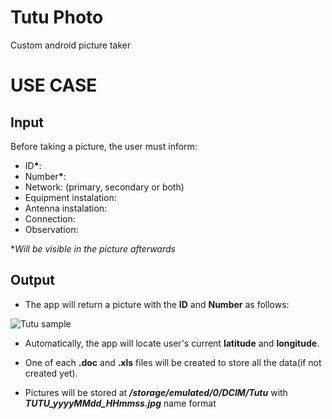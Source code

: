 # Tutu Photo
Custom android picture taker

# USE CASE

## Input

Before taking a picture, the user must inform:

* ID<strong>*</strong>: 
* Number<strong>*</strong>: 
* Network: (primary, secondary or both)
* Equipment instalation: 
* Antenna instalation: 
* Connection: 
* Observation: 

*_Will be visible in the picture afterwards_

## Output

* The app will return a picture with the **ID** and **Number** as follows: 

![Tutu sample](https://i.imgur.com/mCkL0Je.jpg)

* Automatically, the app will locate user's current **latitude** and **longitude**.

* One of each **.doc** and **.xls** files will be created to store all the data(if not created yet).

* Pictures will be stored at ***/storage/emulated/0/DCIM/Tutu*** with ***TUTU_yyyyMMdd_HHmmss.jpg*** name format